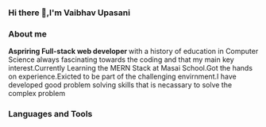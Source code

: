 ### Hi there 👋,I'm Vaibhav Upasani
<h3>About me</h3>
<b>Aspriring Full-stack web developer </b>with a history of education in Computer Science always fascinating towards the coding and that my main key interest.Currently Learning the MERN Stack at Masai School.Got the hands on experience.Exicted to be part of the challenging envirnment.I have developed good problem solving skills that is necassary to solve the complex problem

<h3>Languages and Tools</h3>
